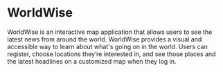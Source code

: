 # WorldWise
WorldWise is an interactive map application that allows users to see the latest news from around the world. WorldWise provides a visual and accessible way to learn about what's going on in the world. Users can register, choose locations they’re interested in, and see those places and the latest headlines on a customized map when they log in.
